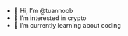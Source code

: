 - 👋 Hi, I’m @tuannoob
- 👀 I’m interested in crypto
- 🌱 I’m currently learning about coding

<!---
tuannoob/tuannoob is a ✨ special ✨ repository because its `README.md` (this file) appears on your GitHub profile.
You can click the Preview link to take a look at your changes.
--->
